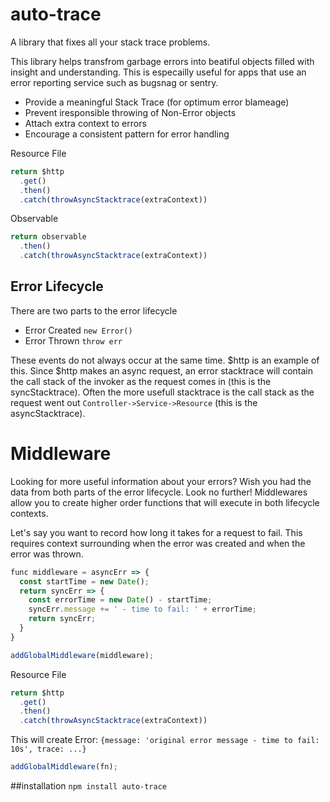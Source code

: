 # auto-trace
A library that fixes all your stack trace problems.

This library helps transfrom garbage errors into beatiful objects filled with insight and understanding. This is especailly useful for apps that use an error reporting service such as bugsnag or sentry. 

- Provide a meaningful Stack Trace (for optimum error blameage)
- Prevent iresponsible throwing of Non-Error objects
- Attach extra context to errors 
- Encourage a consistent pattern for error handling

Resource File
```js
return $http
  .get()
  .then()
  .catch(throwAsyncStacktrace(extraContext))
```

Observable
```js
return observable
  .then()
  .catch(throwAsyncStacktrace(extraContext))
```

## Error Lifecycle 
There are two parts to the error lifecycle
- Error Created `new Error()`
- Error Thrown `throw err`

These events do not always occur at the same time. $http is an example of this. Since $http makes an async request, an error stacktrace will contain the call stack of the invoker as the request comes in (this is the syncStacktrace). Often the more usefull stacktrace is the call stack as the request went out `Controller->Service->Resource` (this is the asyncStacktrace). 

# Middleware
Looking for more useful information about your errors? Wish you had the data from both parts of the error lifecycle. Look no further! Middlewares allow you to create higher order functions that will execute in both lifecycle contexts.

Let's say you want to record how long it takes for a request to fail. This requires context surrounding when the error was created and when the error was thrown.

```js
func middleware = asyncErr => {
  const startTime = new Date();
  return syncErr => {
    const errorTime = new Date() - startTime;
    syncErr.message += ' - time to fail: ' + errorTime;
    return syncErr;
  }
}

addGlobalMiddleware(middleware);
```
Resource File
```js
return $http
  .get()
  .then()
  .catch(throwAsyncStacktrace(extraContext))
```
This will create Error: `{message: 'original error message - time to fail: 10s', trace: ...}`


```js
addGlobalMiddleware(fn);
```

##installation 
`npm install auto-trace`
